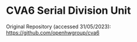# CVA6 Serial Division Unit

Original Repository (accessed 31/05/2023): \
https://github.com/openhwgroup/cva6
